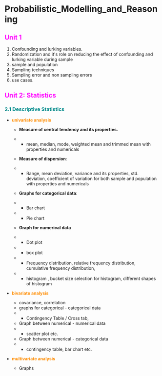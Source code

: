 # Probabilistic_Modelling_and_Reasoning
## <font color = magenta>Unit 1</font>
1. Confounding and lurking variables.
2. Randomization and it's role on reducing the effect of confounding and lurking variable during sample
3. sample and population 
4. Sampling techniques
5. Sampling error and non sampling errors
6. use cases.

## <font color = magenta>Unit 2: Statistics</font>
### <font color = DarkCyan>2.1 Descriptive Statistics</font>
- <font color = darkorange>**univariate analysis**</font>
	- **Measure of central tendency and its properties.**
 
	- - mean, median, mode, weighted mean and trimmed mean with properties and numericals
	- **Measure of dispersion**:
	- - Range, mean deviation, variance and its properties, std. deviation, coefficient of variation  for both sample and population with properties and numericals
	- **Graphs for categorical data**:
	- - Bar chart
	- - Pie chart
	- **Graph for numerical data**
	- - Dot plot
	- - box plot
	- - Frequency distribution, relative frequency distribution, cumulative frequency distribution,
	- - histogram , bucket size selection for histogram, different shapes of histogram
	  
- <font color = darkorange>**bivariate analysis**</font>

	- covariance, correlation
	- graphs for categorical - categorical data
	- - Contingency Table / Cross tab, 
	- Graph between numerical - numerical data
	- - scatter plot etc.
	- Graph between numerical - categorical data
	- - contingency table, bar chart etc.
	 
- <font color = darkorange>**multivariate analysis**</font>
  - Graphs
